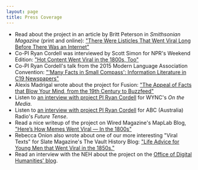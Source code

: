```yaml
---
layout: page
title: Press Coverage
---
```


+ Read about the project in an article by Britt Peterson in *Smithsonian Magazine* (print and online): <a href="http://www.smithsonianmag.com/innovation/listicles-went-viral-long-before-internet-180955742/?no-ist" target="_blank">"There Were Listicles That Went Viral Long Before There Was an Internet"</a>
+ Co-PI Ryan Cordell was interviewed by Scott Simon for NPR's Weekend Edition: <a href="http://www.npr.org/2015/05/23/408996490/hot-content-went-viral-in-the-1800s-too" target="_blank">"Hot Content Went Viral in the 1800s, Too"</a>
+ Co-PI Ryan Cordell's talk from the 2015 Modern Language Association Convention: <a href="http://ryancordell.org/mla/many-facts-in-small-compass-information-literature-in-c19-newspapers-mla15-talk/" target="_blank">"'Many Facts in Small Compass': Information Literature in C19 Newspapers"</a>
+ Alexis Madrigal wrote about the project for Fusion: <a href="http://fusion.net/story/38218/the-appeal-of-facts-that-blow-your-mind-from-the-19th-century-to-buzzfeed/" target="_blank">"The Appeal of Facts that Blow Your Mind, from the 19th Century to Buzzfeed"</a>
+ Listen to <a href="http://www.onthemedia.org/story/going-viral-antebellum-style/" target="_blank">an interview with project PI Ryan Cordell</a> for WYNC's *On the Media*.
+ Listen to <a href="http://www.abc.net.au/radionational/programs/futuretense/going-viral--the-19th-century-way/5251686" target="_blank">an interview with project PI Ryan Cordell</a> for ABC (Australia) Radio's *Future Tense*.
+ Read a nice writeup of the project on Wired Magazine's MapLab Blog, <a href="http://www.wired.com/wiredscience/2013/11/data-mining-viral-texts-1800s/" target="_blank">"Here’s How Memes Went Viral — In the 1800s"</a>
+ Rebecca Onion also wrote about one of our more interesting "Viral Texts" for Slate Magazine's The Vault History Blog: <a href="http://www.slate.com/blogs/the_vault/2013/12/04/advice_for_men_list_of_maxims_that_went_viral_in_the_nineteenth_century.html" target="_blank">"Life Advice for Young Men that Went Viral in the 1850s."</a>
+ Read an interview with the NEH about the project on the <a href="http://www.neh.gov/divisions/odh/featured-project/odh-project-director-qa-ryan-cordell" target="_blank">Office of Digital Humanities' blog</a>.